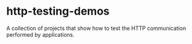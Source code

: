 # http-testing-demos
A collection of projects that show how to test the HTTP communication performed by applications. 
